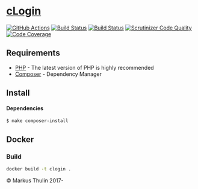 # [cLogin](https://github.com/thulin82/cLogin)

[![GitHub Actions](https://github.com/thulin82/cLogin/actions/workflows/github-actions.yml/badge.svg)](https://github.com/thulin82/cLogin/actions/workflows/github-actions.yml)
[![Build Status](https://travis-ci.com/thulin82/cLogin.svg?branch=master)](https://travis-ci.com/thulin82/cLogin)
[![Build Status](https://scrutinizer-ci.com/g/thulin82/cLogin/badges/build.png?b=master)](https://scrutinizer-ci.com/g/thulin82/cLogin/build-status/master)
[![Scrutinizer Code Quality](https://scrutinizer-ci.com/g/thulin82/cLogin/badges/quality-score.png?b=master)](https://scrutinizer-ci.com/g/thulin82/cLogin/?branch=master)
[![Code Coverage](https://scrutinizer-ci.com/g/thulin82/cLogin/badges/coverage.png?b=master)](https://scrutinizer-ci.com/g/thulin82/cLogin/?branch=master)

## Requirements

-   [PHP](http://php.net/) - The latest version of PHP is highly recommended
-   [Composer](https://getcomposer.org/) - Dependency Manager

## Install

#### Dependencies

```
$ make composer-install
```

## Docker

### Build

```bash
docker build -t clogin .
```

© Markus Thulin 2017-
